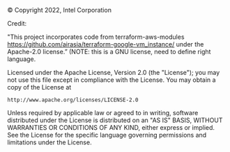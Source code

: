 © Copyright 2022, Intel Corporation

Credit: 

"This project incorporates code from terraform-aws-modules https://github.com/airasia/terraform-google-vm_instance/ under the Apache-2.0 license.” (NOTE: this is a GNU license, need to define right language. 

Licensed under the Apache License, Version 2.0 (the "License");
you may not use this file except in compliance with the License.
You may obtain a copy of the License at

    http://www.apache.org/licenses/LICENSE-2.0

Unless required by applicable law or agreed to in writing, software
distributed under the License is distributed on an "AS IS" BASIS,
WITHOUT WARRANTIES OR CONDITIONS OF ANY KIND, either express or implied.
See the License for the specific language governing permissions and
limitations under the License.